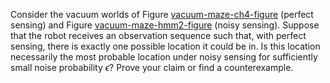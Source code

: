

Consider the vacuum worlds of
Figure <a class="insideBookFigRef" id="insidebookfigref" target="_blank" href="https://aimacode.github.io/aima-exercises/figures/vacuum-maze-ch4-figure">vacuum-maze-ch4-figure</a> (perfect sensing) and
Figure <a class="insideBookFigRef" id="insidebookfigref" target="_blank" href="https://aimacode.github.io/aima-exercises/figures/vacuum-maze-hmm2-figure.png">vacuum-maze-hmm2-figure</a> (noisy sensing). Suppose
that the robot receives an observation sequence such that, with perfect
sensing, there is exactly one possible location it could be in. Is this
location necessarily the most probable location under noisy sensing for
sufficiently small noise probability $\epsilon$? Prove your claim or
find a counterexample.
